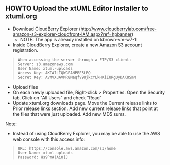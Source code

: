HOWTO Upload the xtUML Editor Installer to xtuml.org
-----------------------------------------------------
- Download CloudBerry Explorer (http://www.cloudberrylab.com/free-amazon-s3-explorer-cloudfront-IAM.aspx?ref=hpbanner)
  - NOTE: The app is already installed on kbrown-vm-w7-1
- Inside CloudBerry Explorer, create a new Amazon S3 account registration.  

>     When accessing the server through a FTP/S3 client:  
>     Server: s3.amazonaws.com  
>     User Name: xtuml-uploads  
>     Access Key: AKIAILIQWGFANPBE5LPQ  
>     Secret Key: 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  

- Upload files
- On each newly uploaded file, Right-click > Properties. Open the Security tab. Click on "All Users" and check "Read" 
- Update xtuml.org downloads page.  Move the Current release links to Prior release links section.  Add new current
  release links that point at the files that were just uploaded.  Add new MD5 sums.
  
  
  
Note:  
- Instead of using CloudBerry Explorer, you may be able to use the AWS web console with this access info:  

>     URL: https://console.aws.amazon.com/s3/home  
>     User Name: xtuml-uploads  
>     Password: Hs9^m#|AiO]J  
 



